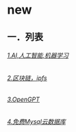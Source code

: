 # new


## 一．列表

###### [1.AI,人工智能,机器学习](AI.md)

###### [2.区块链，ipfs](block_chain-ipfs.md)
###### [3.OpenGPT](ChatGPT.md)

###### [4.免费Mysql云数据库](https://planetscale.com)